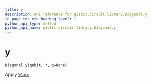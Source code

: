 ```yaml
---
title: y
description: API reference for qiskit.circuit.library.Diagonal.y
in_page_toc_min_heading_level: 1
python_api_type: method
python_api_name: qiskit.circuit.library.Diagonal.y
---
```


# y

<span id="qiskit.circuit.library.Diagonal.y" />

`Diagonal.y(qubit, *, q=None)`

Apply [`YGate`](qiskit.circuit.library.YGate "qiskit.circuit.library.YGate").

